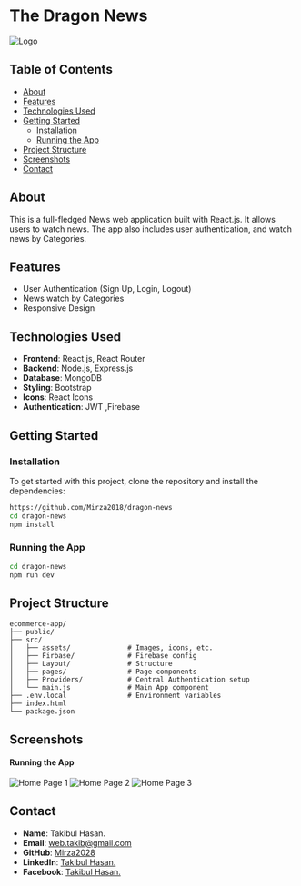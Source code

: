 # **The Dragon News**

![Logo](https://i.ibb.co/gVgBKvr/Screenshot-2024-08-21-165137.png) 



## **Table of Contents**

- [About](#about)
- [Features](#features)
- [Technologies Used](#technologies-used)
- [Getting Started](#getting-started)
  - [Installation](#installation)
  - [Running the App](#running-the-app)
- [Project Structure](#project-structure)
- [Screenshots](#screenshots)
- [Contact](#contact)

## **About**

This is a full-fledged News web application built with React.js. It allows users to watch news. The app also includes user authentication, and watch news by Categories.

## **Features**

- User Authentication (Sign Up, Login, Logout)
- News watch by Categories
- Responsive Design


## **Technologies Used**

- **Frontend**: React.js, React Router
- **Backend**: Node.js, Express.js 
- **Database**: MongoDB 
- **Styling**: Bootstrap
- **Icons**: React Icons
- **Authentication**: JWT ,Firebase

## **Getting Started**

### **Installation**

To get started with this project, clone the repository and install the dependencies:

```bash
https://github.com/Mirza2018/dragon-news
cd dragon-news
npm install
```

### **Running the App**
```bash
cd dragon-news
npm run dev
```

## **Project Structure**

```plaintext
ecommerce-app/
├── public/
├── src/
│   ├── assets/              # Images, icons, etc.
│   ├── Firbase/             # Firebase config
│   ├── Layout/              # Structure
│   ├── pages/               # Page components 
│   ├── Providers/           # Central Authentication setup
│   └── main.js              # Main App component
├── .env.local               # Environment variables
├── index.html         
└── package.json
```



## **Screenshots**

#### **Running the App**
![Home Page 1](https://i.ibb.co/gVgBKvr/Screenshot-2024-08-21-165137.png) 
![Home Page 2](https://i.ibb.co/LkKGHPT/Screenshot-2024-08-21-165152.png) 
![Home Page 3](https://i.ibb.co/4Z6Ktnp/Screenshot-2024-08-21-165226.png) 







## **Contact**





- **Name**: Takibul Hasan.
- **Email**: [web.takib@gmail.com](https://mail.google.com/mail/u/0/?fs=1&to=web.takib@gmail.com&tf=cm)
- **GitHub**: [Mirza2028](https://github.com/Mirza2018)
- **LinkedIn**: [Takibul Hasan.](https://www.linkedin.com/in/takibul-hasan-619389242/)
- **Facebook**: [Takibul Hasan.](https://www.facebook.com/takibul.hassan.56)
